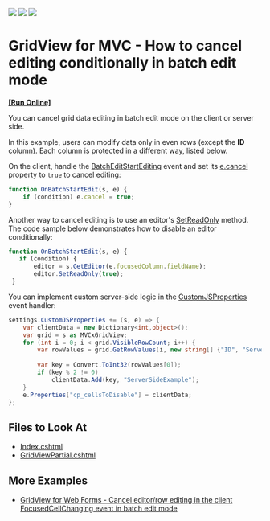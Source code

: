 <!-- default badges list -->
![](https://img.shields.io/endpoint?url=https://codecentral.devexpress.com/api/v1/VersionRange/128549632/18.1.11%2B)
[![](https://img.shields.io/badge/Open_in_DevExpress_Support_Center-FF7200?style=flat-square&logo=DevExpress&logoColor=white)](https://supportcenter.devexpress.com/ticket/details/T115116)
[![](https://img.shields.io/badge/📖_How_to_use_DevExpress_Examples-e9f6fc?style=flat-square)](https://docs.devexpress.com/GeneralInformation/403183)
<!-- default badges end -->
# GridView for MVC - How to cancel editing conditionally in batch edit mode

<!-- run online -->
**[[Run Online]](https://codecentral.devexpress.com/128549632/)**
<!-- run online end -->

You can cancel grid data editing in batch edit mode on the client or server side.

In this example, users can modify data only in even rows (except the **ID** column). Each column is protected in a different way, listed below.

On the client, handle the [BatchEditStartEditing](https://docs.devexpress.com/AspNet/js-ASPxClientGridView.BatchEditStartEditing) event and set its [e.cancel](https://docs.devexpress.com/AspNet/js-ASPxClientCancelEventArgs.cancel) property to `true` to cancel editing:

```js
function OnBatchStartEdit(s, e) {
    if (condition) e.cancel = true;
}
```

Another way to cancel editing is to use an editor's [SetReadOnly](https://docs.devexpress.com/AspNet/js-ASPxClientEdit.SetReadOnly%28readOnly%29) method. The code sample below demonstrates how to disable an editor conditionally:

 ```js
function OnBatchStartEdit(s, e) {
    if (condition) {
        editor = s.GetEditor(e.focusedColumn.fieldName); 
        editor.SetReadOnly(true);
  }
```


You can implement custom server-side logic in the [CustomJSProperties](https://docs.devexpress.com/AspNetMvc/DevExpress.Web.Mvc.GridViewSettings.CustomJSProperties) event handler:


```cs
settings.CustomJSProperties += (s, e) => {
    var clientData = new Dictionary<int,object>();
    var grid = s as MVCxGridView;
    for (int i = 0; i < grid.VisibleRowCount; i++) {
        var rowValues = grid.GetRowValues(i, new string[] {"ID", "ServerSideExample"}) as object[];
        
        var key = Convert.ToInt32(rowValues[0]);
        if (key % 2 != 0)
            clientData.Add(key, "ServerSideExample");            
    }
    e.Properties["cp_cellsToDisable"] = clientData;
};
```

## Files to Look At
<!-- default file list -->
- [Index.cshtml](./CS/BatchEditCancel/Views/Home/Index.cshtml)
- [GridViewPartial.cshtml](./CS/BatchEditCancel/Views/Home/GridViewPartial.cshtml)
<!-- default file list end -->

## More Examples

- [GridView for Web Forms - Cancel editor/row editing in the client FocusedCellChanging event in batch edit mode](https://github.com/DevExpress-Examples/aspxgridview-batch-edit-cancel-editor-row-editing-in-the-client-focusedcellchanging-event-t496531)
